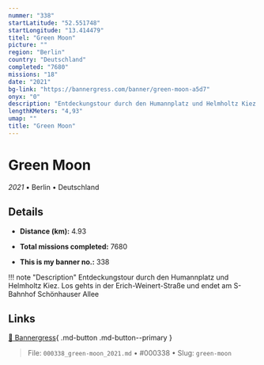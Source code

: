 ```yaml
---
nummer: "338"
startLatitude: "52.551748"
startLongitude: "13.414479"
titel: "Green Moon"
picture: ""
region: "Berlin"
country: "Deutschland"
completed: "7680"
missions: "18"
date: "2021"
bg-link: "https://bannergress.com/banner/green-moon-a5d7"
onyx: "0"
description: "Entdeckungstour durch den Humannplatz und Helmholtz Kiez. Los gehts in der Erich-Weinert-Straße und endet am S-Bahnhof Schönhauser Allee"
lengthKMeters: "4,93"
umap: ""
title: "Green Moon"
---
```

# Green Moon

*2021* • Berlin • Deutschland



## Details
- **Distance (km):** 4.93

- **Total missions completed:** 7680
- **This is my banner no.:** 338


!!! note "Description"
    Entdeckungstour durch den Humannplatz und Helmholtz Kiez. Los gehts in der Erich-Weinert-Straße und endet am S-Bahnhof Schönhauser Allee



## Links
[🔗 Bannergress](https://bannergress.com/banner/green-moon-a5d7){ .md-button .md-button--primary }



> File: `000338_green-moon_2021.md` • #000338 • Slug: `green-moon`

